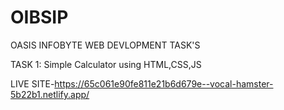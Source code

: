 # OIBSIP
OASIS INFOBYTE WEB DEVLOPMENT TASK'S

TASK 1: Simple Calculator using HTML,CSS,JS

LIVE SITE-https://65c061e90fe811e21b6d679e--vocal-hamster-5b22b1.netlify.app/

